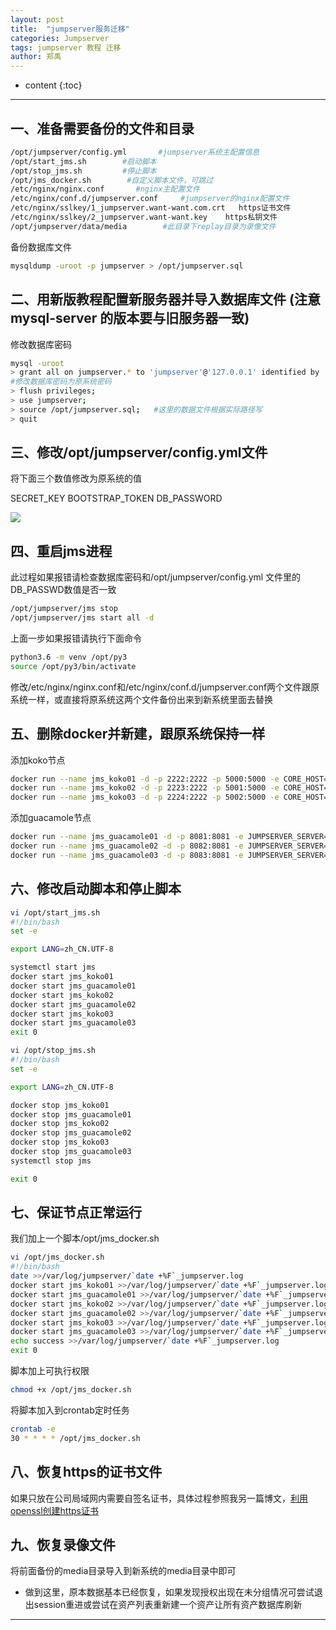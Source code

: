 ```yaml
---
layout: post
title:  "jumpserver服务迁移"
categories: Jumpserver 
tags: jumpserver 教程 迁移
author: 郑禹
---
```


* content
{:toc}
---

## 一、准备需要备份的文件和目录
```sh
/opt/jumpserver/config.yml       #jumpserver系统主配置信息
/opt/start_jms.sh        #启动脚本
/opt/stop_jms.sh         #停止脚本
/opt/jms_docker.sh        #自定义脚本文件，可跳过
/etc/nginx/nginx.conf       #nginx主配置文件
/etc/nginx/conf.d/jumpserver.conf     #jumpserver的nginx配置文件
/etc/nginx/sslkey/1_jumpserver.want-want.com.crt   https证书文件
/etc/nginx/sslkey/2_jumpserver.want-want.key    https私钥文件
/opt/jumpserver/data/media        #此目录下replay目录为录像文件

```
备份数据库文件

```sh
mysqldump -uroot -p jumpserver > /opt/jumpserver.sql
```





## 二、用新版教程配置新服务器并导入数据库文件 (注意 mysql-server 的版本要与旧服务器一致)

修改数据库密码
```sh
mysql -uroot
> grant all on jumpserver.* to 'jumpserver'@'127.0.0.1' identified by '$DB_PASSWORD';  
#修改数据库密码为原系统密码
> flush privileges;
> use jumpserver;
> source /opt/jumpserver.sql;   #这里的数据文件根据实际路径写
> quit
```
## 三、修改/opt/jumpserver/config.yml文件

将下面三个数值修改为原系统的值

SECRET_KEY  BOOTSTRAP_TOKEN  DB_PASSWORD

<img src="http://zhengyu1992.cn/img/jumpmove1.png">

## 四、重启jms进程

此过程如果报错请检查数据库密码和/opt/jumpserver/config.yml 文件里的DB_PASSWD数值是否一致
```sh
/opt/jumpserver/jms stop
/opt/jumpserver/jms start all -d
```
上面一步如果报错请执行下面命令
```sh
python3.6 -m venv /opt/py3
source /opt/py3/bin/activate
```
修改/etc/nginx/nginx.conf和/etc/nginx/conf.d/jumpserver.conf两个文件跟原系统一样，或直接将原系统这两个文件备份出来到新系统里面去替换

## 五、删除docker并新建，跟原系统保持一样

添加koko节点
```sh
docker run --name jms_koko01 -d -p 2222:2222 -p 5000:5000 -e CORE_HOST=http://$Server_IP:8080 -e BOOTSTRAP_TOKEN=$BOOTSTRAP_TOKEN jumpserver/jms_koko:1.5.2
docker run --name jms_koko02 -d -p 2223:2222 -p 5001:5000 -e CORE_HOST=http://$Server_IP:8080 -e BOOTSTRAP_TOKEN=$BOOTSTRAP_TOKEN jumpserver/jms_koko:1.5.2
docker run --name jms_koko03 -d -p 2224:2222 -p 5002:5000 -e CORE_HOST=http://$Server_IP:8080 -e BOOTSTRAP_TOKEN=$BOOTSTRAP_TOKEN jumpserver/jms_koko:1.5.2
```
添加guacamole节点
```sh
docker run --name jms_guacamole01 -d -p 8081:8081 -e JUMPSERVER_SERVER=http://$Server_IP:8080 -e BOOTSTRAP_TOKEN=$BOOTSTRAP_TOKEN jumpserver/jms_guacamole:1.5.2
docker run --name jms_guacamole02 -d -p 8082:8081 -e JUMPSERVER_SERVER=http://$Server_IP:8080 -e BOOTSTRAP_TOKEN=$BOOTSTRAP_TOKEN jumpserver/jms_guacamole:1.5.2
docker run --name jms_guacamole03 -d -p 8083:8081 -e JUMPSERVER_SERVER=http://$Server_IP:8080 -e BOOTSTRAP_TOKEN=$BOOTSTRAP_TOKEN jumpserver/jms_guacamole:1.5.2
```

## 六、修改启动脚本和停止脚本
```sh
vi /opt/start_jms.sh
#!/bin/bash
set -e

export LANG=zh_CN.UTF-8

systemctl start jms
docker start jms_koko01
docker start jms_guacamole01
docker start jms_koko02
docker start jms_guacamole02
docker start jms_koko03
docker start jms_guacamole03
exit 0
```
```sh
vi /opt/stop_jms.sh
#!/bin/bash
set -e

export LANG=zh_CN.UTF-8

docker stop jms_koko01
docker stop jms_guacamole01
docker stop jms_koko02
docker stop jms_guacamole02
docker stop jms_koko03
docker stop jms_guacamole03
systemctl stop jms

exit 0
```
## 七、保证节点正常运行

我们加上一个脚本/opt/jms_docker.sh
```sh
vi /opt/jms_docker.sh
#!/bin/bash
date >>/var/log/jumpserver/`date +%F`_jumpserver.log
docker start jms_koko01 >>/var/log/jumpserver/`date +%F`_jumpserver.log
docker start jms_guacamole01 >>/var/log/jumpserver/`date +%F`_jumpserver.log
docker start jms_koko02 >>/var/log/jumpserver/`date +%F`_jumpserver.log
docker start jms_guacamole02 >>/var/log/jumpserver/`date +%F`_jumpserver.log
docker start jms_koko03 >>/var/log/jumpserver/`date +%F`_jumpserver.log
docker start jms_guacamole03 >>/var/log/jumpserver/`date +%F`_jumpserver.log
echo success >>/var/log/jumpserver/`date +%F`_jumpserver.log
exit 0
```
脚本加上可执行权限
```sh
chmod +x /opt/jms_docker.sh
```
将脚本加入到crontab定时任务
```sh
crontab -e
30 * * * * /opt/jms_docker.sh
```
## 八、恢复https的证书文件

如果只放在公司局域网内需要自签名证书，具体过程参照我另一篇博文，[利用openssl创建https证书](http://zhengyu1992.cn/2019/07/24/ssl_self/)

## 九、恢复录像文件

将前面备份的media目录导入到新系统的media目录中即可

* 做到这里，原本数据基本已经恢复，如果发现授权出现在未分组情况可尝试退出session重进或尝试在资产列表重新建一个资产让所有资产数据库刷新

---
